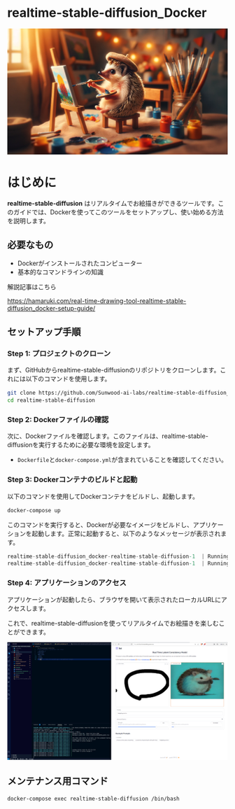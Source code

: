 # realtime-stable-diffusion_Docker

![](https://github.com/Sunwood-ai-labs/realtime-stable-diffusion_Docker/blob/main/image/paint.png)

# はじめに

**realtime-stable-diffusion** はリアルタイムでお絵描きができるツールです。このガイドでは、Dockerを使ってこのツールをセットアップし、使い始める方法を説明します。
## 必要なもの
- Dockerがインストールされたコンピューター
- 基本的なコマンドラインの知識

解説記事はこちら

https://hamaruki.com/real-time-drawing-tool-realtime-stable-diffusion_docker-setup-guide/

## セットアップ手順
### Step 1: プロジェクトのクローン

まず、GitHubからrealtime-stable-diffusionのリポジトリをクローンします。これには以下のコマンドを使用します。

```bash
git clone https://github.com/Sunwood-ai-labs/realtime-stable-diffusion_Docker.git
cd realtime-stable-diffusion
```


### Step 2: Dockerファイルの確認

次に、Dockerファイルを確認します。このファイルは、realtime-stable-diffusionを実行するために必要な環境を設定します。 
- `Dockerfile`と`docker-compose.yml`が含まれていることを確認してください。
### Step 3: Dockerコンテナのビルドと起動

以下のコマンドを使用してDockerコンテナをビルドし、起動します。

```bash
docker-compose up
```



このコマンドを実行すると、Dockerが必要なイメージをビルドし、アプリケーションを起動します。正常に起動すると、以下のようなメッセージが表示されます。

```csharp
realtime-stable-diffusion_docker-realtime-stable-diffusion-1  | Running on local URL:  http://127.0.0.1:7860
realtime-stable-diffusion_docker-realtime-stable-diffusion-1  | Running on public URL: https://[ランダムなURL].gradio.live
```


### Step 4: アプリケーションのアクセス

アプリケーションが起動したら、ブラウザを開いて表示されたローカルURLにアクセスします。

これで、realtime-stable-diffusionを使ってリアルタイムでお絵描きを楽しむことができます。

![](https://github.com/Sunwood-ai-labs/realtime-stable-diffusion_Docker/blob/main/image/screenshot.png)


## メンテナンス用コマンド

```
docker-compose exec realtime-stable-diffusion /bin/bash
```
